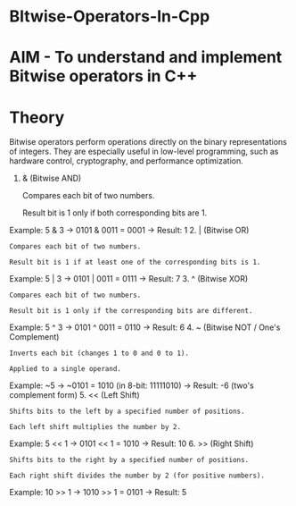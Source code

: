# BItwise-Operators-In-Cpp

# AIM - To understand and implement Bitwise operators in C++

# Theory

Bitwise operators perform operations directly on the binary representations of integers. They are especially useful in low-level programming, such as hardware control, cryptography, and performance optimization.
1. & (Bitwise AND)

    Compares each bit of two numbers.

    Result bit is 1 only if both corresponding bits are 1.

Example: 5 & 3 → 0101 & 0011 = 0001 → Result: 1
2. | (Bitwise OR)

    Compares each bit of two numbers.

    Result bit is 1 if at least one of the corresponding bits is 1.

Example: 5 | 3 → 0101 | 0011 = 0111 → Result: 7
3. ^ (Bitwise XOR)

    Compares each bit of two numbers.

    Result bit is 1 only if the corresponding bits are different.

Example: 5 ^ 3 → 0101 ^ 0011 = 0110 → Result: 6
4. ~ (Bitwise NOT / One's Complement)

    Inverts each bit (changes 1 to 0 and 0 to 1).

    Applied to a single operand.

Example: ~5 → ~0101 = 1010 (in 8-bit: 11111010) → Result: -6 (two's complement form)
5. << (Left Shift)

    Shifts bits to the left by a specified number of positions.

    Each left shift multiplies the number by 2.

Example: 5 << 1 → 0101 << 1 = 1010 → Result: 10
6. >> (Right Shift)

    Shifts bits to the right by a specified number of positions.

    Each right shift divides the number by 2 (for positive numbers).

Example: 10 >> 1 → 1010 >> 1 = 0101 → Result: 5
